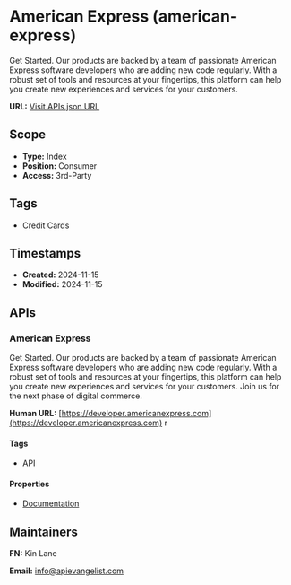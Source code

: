 # American Express (american-express)
Get Started. Our products are backed by a team of passionate American Express software developers who are adding new code regularly. With a robust set of tools and resources at your fingertips, this platform can help you create new experiences and services for your customers. 

**URL:** [Visit APIs.json URL](https://raw.githubusercontent.com/api-search/american-express/refs/heads/main/apis.yml)

## Scope

- **Type:** Index 
- **Position:** Consumer 
- **Access:** 3rd-Party 

## Tags

- Credit Cards

## Timestamps

- **Created:** 2024-11-15 
- **Modified:** 2024-11-15 

## APIs

### American Express
Get Started. Our products are backed by a team of passionate American Express software developers who are adding new code regularly. With a robust set of tools and resources at your fingertips, this platform can help you create new experiences and services for your customers. Join us for the next phase of digital commerce.

**Human URL:** [https://developer.americanexpress.com](https://developer.americanexpress.com)
r

#### Tags

- API

#### Properties

- [Documentation](https://developer.americanexpress.com)

## Maintainers

**FN:** Kin Lane

**Email:** info@apievangelist.com

